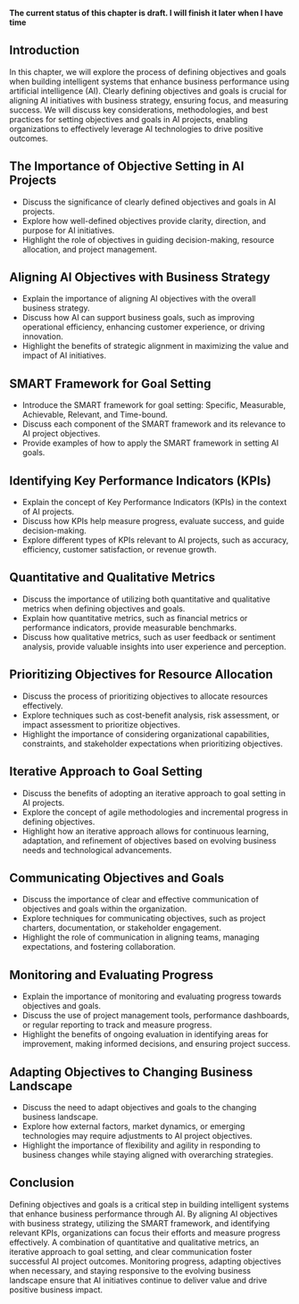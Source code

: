 **The current status of this chapter is draft. I will finish it later when I have time**

Introduction
------------

In this chapter, we will explore the process of defining objectives and goals when building intelligent systems that enhance business performance using artificial intelligence (AI). Clearly defining objectives and goals is crucial for aligning AI initiatives with business strategy, ensuring focus, and measuring success. We will discuss key considerations, methodologies, and best practices for setting objectives and goals in AI projects, enabling organizations to effectively leverage AI technologies to drive positive outcomes.

The Importance of Objective Setting in AI Projects
--------------------------------------------------

* Discuss the significance of clearly defined objectives and goals in AI projects.
* Explore how well-defined objectives provide clarity, direction, and purpose for AI initiatives.
* Highlight the role of objectives in guiding decision-making, resource allocation, and project management.

Aligning AI Objectives with Business Strategy
---------------------------------------------

* Explain the importance of aligning AI objectives with the overall business strategy.
* Discuss how AI can support business goals, such as improving operational efficiency, enhancing customer experience, or driving innovation.
* Highlight the benefits of strategic alignment in maximizing the value and impact of AI initiatives.

SMART Framework for Goal Setting
--------------------------------

* Introduce the SMART framework for goal setting: Specific, Measurable, Achievable, Relevant, and Time-bound.
* Discuss each component of the SMART framework and its relevance to AI project objectives.
* Provide examples of how to apply the SMART framework in setting AI goals.

Identifying Key Performance Indicators (KPIs)
---------------------------------------------

* Explain the concept of Key Performance Indicators (KPIs) in the context of AI projects.
* Discuss how KPIs help measure progress, evaluate success, and guide decision-making.
* Explore different types of KPIs relevant to AI projects, such as accuracy, efficiency, customer satisfaction, or revenue growth.

Quantitative and Qualitative Metrics
------------------------------------

* Discuss the importance of utilizing both quantitative and qualitative metrics when defining objectives and goals.
* Explain how quantitative metrics, such as financial metrics or performance indicators, provide measurable benchmarks.
* Discuss how qualitative metrics, such as user feedback or sentiment analysis, provide valuable insights into user experience and perception.

Prioritizing Objectives for Resource Allocation
-----------------------------------------------

* Discuss the process of prioritizing objectives to allocate resources effectively.
* Explore techniques such as cost-benefit analysis, risk assessment, or impact assessment to prioritize objectives.
* Highlight the importance of considering organizational capabilities, constraints, and stakeholder expectations when prioritizing objectives.

Iterative Approach to Goal Setting
----------------------------------

* Discuss the benefits of adopting an iterative approach to goal setting in AI projects.
* Explore the concept of agile methodologies and incremental progress in defining objectives.
* Highlight how an iterative approach allows for continuous learning, adaptation, and refinement of objectives based on evolving business needs and technological advancements.

Communicating Objectives and Goals
----------------------------------

* Discuss the importance of clear and effective communication of objectives and goals within the organization.
* Explore techniques for communicating objectives, such as project charters, documentation, or stakeholder engagement.
* Highlight the role of communication in aligning teams, managing expectations, and fostering collaboration.

Monitoring and Evaluating Progress
----------------------------------

* Explain the importance of monitoring and evaluating progress towards objectives and goals.
* Discuss the use of project management tools, performance dashboards, or regular reporting to track and measure progress.
* Highlight the benefits of ongoing evaluation in identifying areas for improvement, making informed decisions, and ensuring project success.

Adapting Objectives to Changing Business Landscape
--------------------------------------------------

* Discuss the need to adapt objectives and goals to the changing business landscape.
* Explore how external factors, market dynamics, or emerging technologies may require adjustments to AI project objectives.
* Highlight the importance of flexibility and agility in responding to business changes while staying aligned with overarching strategies.

Conclusion
----------

Defining objectives and goals is a critical step in building intelligent systems that enhance business performance through AI. By aligning AI objectives with business strategy, utilizing the SMART framework, and identifying relevant KPIs, organizations can focus their efforts and measure progress effectively. A combination of quantitative and qualitative metrics, an iterative approach to goal setting, and clear communication foster successful AI project outcomes. Monitoring progress, adapting objectives when necessary, and staying responsive to the evolving business landscape ensure that AI initiatives continue to deliver value and drive positive business impact.
